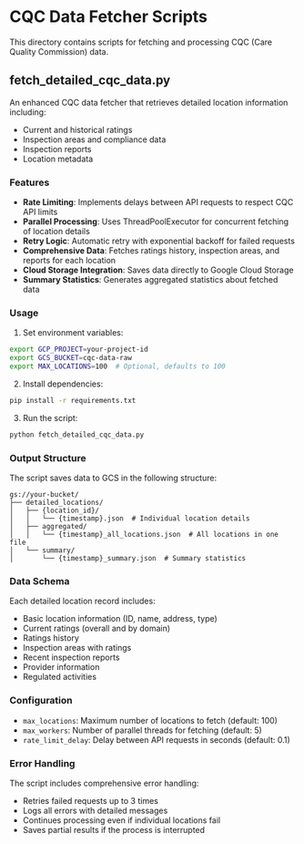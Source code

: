 # CQC Data Fetcher Scripts

This directory contains scripts for fetching and processing CQC (Care Quality Commission) data.

## fetch_detailed_cqc_data.py

An enhanced CQC data fetcher that retrieves detailed location information including:
- Current and historical ratings
- Inspection areas and compliance data
- Inspection reports
- Location metadata

### Features

- **Rate Limiting**: Implements delays between API requests to respect CQC API limits
- **Parallel Processing**: Uses ThreadPoolExecutor for concurrent fetching of location details
- **Retry Logic**: Automatic retry with exponential backoff for failed requests
- **Comprehensive Data**: Fetches ratings history, inspection areas, and reports for each location
- **Cloud Storage Integration**: Saves data directly to Google Cloud Storage
- **Summary Statistics**: Generates aggregated statistics about fetched data

### Usage

1. Set environment variables:
```bash
export GCP_PROJECT=your-project-id
export GCS_BUCKET=cqc-data-raw
export MAX_LOCATIONS=100  # Optional, defaults to 100
```

2. Install dependencies:
```bash
pip install -r requirements.txt
```

3. Run the script:
```bash
python fetch_detailed_cqc_data.py
```

### Output Structure

The script saves data to GCS in the following structure:
```
gs://your-bucket/
├── detailed_locations/
│   ├── {location_id}/
│   │   └── {timestamp}.json  # Individual location details
│   ├── aggregated/
│   │   └── {timestamp}_all_locations.json  # All locations in one file
│   └── summary/
│       └── {timestamp}_summary.json  # Summary statistics
```

### Data Schema

Each detailed location record includes:
- Basic location information (ID, name, address, type)
- Current ratings (overall and by domain)
- Ratings history
- Inspection areas with ratings
- Recent inspection reports
- Provider information
- Regulated activities

### Configuration

- `max_locations`: Maximum number of locations to fetch (default: 100)
- `max_workers`: Number of parallel threads for fetching (default: 5)
- `rate_limit_delay`: Delay between API requests in seconds (default: 0.1)

### Error Handling

The script includes comprehensive error handling:
- Retries failed requests up to 3 times
- Logs all errors with detailed messages
- Continues processing even if individual locations fail
- Saves partial results if the process is interrupted